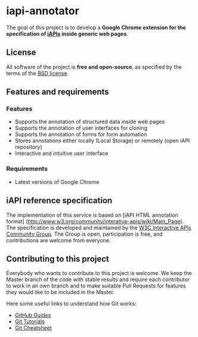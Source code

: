 iapi-annotator
==============

The goal of this project is to develop a **Google Chrome extension for the specification of 
[iAPIs](http://www.w3.org/community/interative-apis/) inside generic web pages**.


License
-------
All software of the project is **free and open-source**, as specified by the terms 
of the [BSD license](https://github.com/floriandanielit/iapi-annotator/blob/master/LICENSE.txt).


Features and requirements
---------

### Features

* Supports the annotation of structured data inside web pages
* Supports the annotation of user interfaces for cloning
* Supports the annotation of forms for form automation
* Stores annotations either locally (Local Storage) or remotely (open iAPI repository)
* Interactive and intuitive user interface


### Requirements

* Latest versions of Google Chrome


iAPI reference specification
----------
The implementation of this service is based on [iAPI HTML annotation format]
(http://www.w3.org/community/interative-apis/wiki/Main_Page). The specification is developed and 
maintained by the [W3C Interactive APIs Community Group](http://www.w3.org/community/interative-apis/).
The Group is open, participation is free, and contributions are welcome from everyone.


Contributing to this project
-------------

Everybody who wants to contribute to this project is welcome. We keep the Master branch 
of the code with stable results and require each contributor to work in an own branch
and to make suitable Pull Requests for features they would like to be included in the 
Master.

Here some useful links to understand how Git works:

* [GitHub Guides](https://guides.github.com/)
* [Git Tutorials](https://www.atlassian.com/git)
* [Git Cheatsheet](http://ndpsoftware.com/git-cheatsheet.html#loc=local_repo;)
